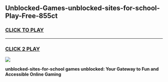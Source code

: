 
## Unblocked-Games-unblocked-sites-for-school-Play-Free-855ct
<h3>
<a href="https://premium76.site?title=unblocked-sites-for-school&ref=10A">CLICK TO PLAY</a></h3>
<hr>

<h3>
<a href="https://premium76.site?title=unblocked-sites-for-school&ref=10A">CLICK 2 PLAY</a>
  
</h3>

<a href="https://premium76.site?title=unblocked-sites-for-school&ref=10A"><img src="https://clearcache.store/games.png"></a>


**unblocked-sites-for-school games unblocked: Your Gateway to Fun and Accessible Online Gaming**
